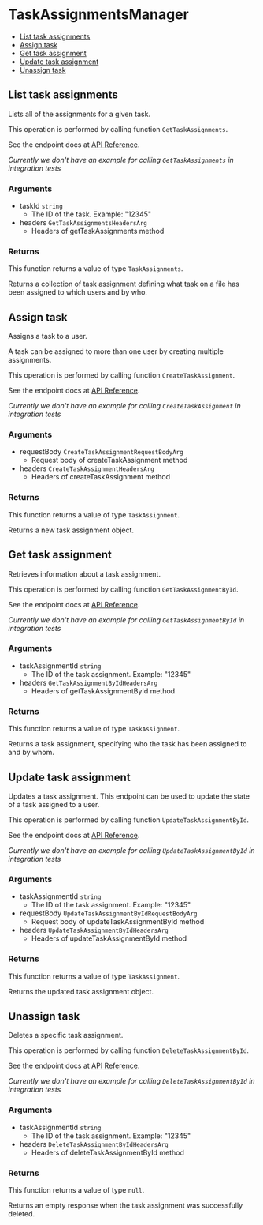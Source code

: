# TaskAssignmentsManager


- [List task assignments](#list-task-assignments)
- [Assign task](#assign-task)
- [Get task assignment](#get-task-assignment)
- [Update task assignment](#update-task-assignment)
- [Unassign task](#unassign-task)

## List task assignments

Lists all of the assignments for a given task.

This operation is performed by calling function `GetTaskAssignments`.

See the endpoint docs at
[API Reference](https://developer.box.com/reference/get-tasks-id-assignments/).

*Currently we don't have an example for calling `GetTaskAssignments` in integration tests*

### Arguments

- taskId `string`
  - The ID of the task. Example: "12345"
- headers `GetTaskAssignmentsHeadersArg`
  - Headers of getTaskAssignments method


### Returns

This function returns a value of type `TaskAssignments`.

Returns a collection of task assignment defining what task on
a file has been assigned to which users and by who.


## Assign task

Assigns a task to a user.

A task can be assigned to more than one user by creating multiple
assignments.

This operation is performed by calling function `CreateTaskAssignment`.

See the endpoint docs at
[API Reference](https://developer.box.com/reference/post-task-assignments/).

*Currently we don't have an example for calling `CreateTaskAssignment` in integration tests*

### Arguments

- requestBody `CreateTaskAssignmentRequestBodyArg`
  - Request body of createTaskAssignment method
- headers `CreateTaskAssignmentHeadersArg`
  - Headers of createTaskAssignment method


### Returns

This function returns a value of type `TaskAssignment`.

Returns a new task assignment object.


## Get task assignment

Retrieves information about a task assignment.

This operation is performed by calling function `GetTaskAssignmentById`.

See the endpoint docs at
[API Reference](https://developer.box.com/reference/get-task-assignments-id/).

*Currently we don't have an example for calling `GetTaskAssignmentById` in integration tests*

### Arguments

- taskAssignmentId `string`
  - The ID of the task assignment. Example: "12345"
- headers `GetTaskAssignmentByIdHeadersArg`
  - Headers of getTaskAssignmentById method


### Returns

This function returns a value of type `TaskAssignment`.

Returns a task assignment, specifying who the task has been assigned to
and by whom.


## Update task assignment

Updates a task assignment. This endpoint can be
used to update the state of a task assigned to a user.

This operation is performed by calling function `UpdateTaskAssignmentById`.

See the endpoint docs at
[API Reference](https://developer.box.com/reference/put-task-assignments-id/).

*Currently we don't have an example for calling `UpdateTaskAssignmentById` in integration tests*

### Arguments

- taskAssignmentId `string`
  - The ID of the task assignment. Example: "12345"
- requestBody `UpdateTaskAssignmentByIdRequestBodyArg`
  - Request body of updateTaskAssignmentById method
- headers `UpdateTaskAssignmentByIdHeadersArg`
  - Headers of updateTaskAssignmentById method


### Returns

This function returns a value of type `TaskAssignment`.

Returns the updated task assignment object.


## Unassign task

Deletes a specific task assignment.

This operation is performed by calling function `DeleteTaskAssignmentById`.

See the endpoint docs at
[API Reference](https://developer.box.com/reference/delete-task-assignments-id/).

*Currently we don't have an example for calling `DeleteTaskAssignmentById` in integration tests*

### Arguments

- taskAssignmentId `string`
  - The ID of the task assignment. Example: "12345"
- headers `DeleteTaskAssignmentByIdHeadersArg`
  - Headers of deleteTaskAssignmentById method


### Returns

This function returns a value of type `null`.

Returns an empty response when the task
assignment was successfully deleted.


